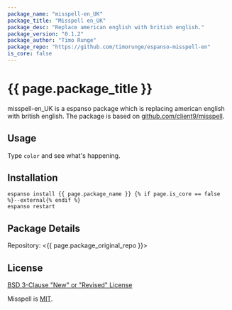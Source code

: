 ```yaml
---
package_name: "misspell-en_UK"
package_title: "Misspell en_UK"
package_desc: "Replace american english with british english."
package_version: "0.1.2"
package_author: "Timo Runge"
package_repo: "https://github.com/timorunge/espanso-misspell-en"
is_core: false
---
```


# {{ page.package_title }}

misspell-en_UK is a espanso package which is replacing american english with british english.
The package is based on [github.com/client9/misspell](https://github.com/client9/misspell).

## Usage

Type `color` and see what's happening.

## Installation

```
espanso install {{ page.package_name }} {% if page.is_core == false %}--external{% endif %}
espanso restart
```

## Package Details

Repository: <{{ page.package_original_repo }}>

## License

[BSD 3-Clause "New" or "Revised" License](https://github.com/timorunge/espanso-misspell-en/blob/master/LICENSE)

Misspell is [MIT](https://github.com/client9/misspell/blob/master/LICENSE).
